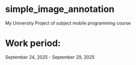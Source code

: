 # simple_image_annotation
My University Project of subject mobile programming course
# Work period: 
September 24, 2025 - September 29, 2025

